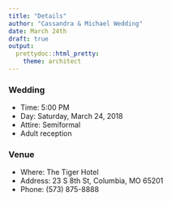```yaml
---
title: "Details"
author: "Cassandra & Michael Wedding"
date: March 24th
draft: true
output:
  prettydoc::html_pretty:
    theme: architect
---
```



### Wedding
- Time: 5:00 PM
- Day: Saturday, March 24, 2018
- Attire: Semiformal
- Adult reception

### Venue
- Where: The Tiger Hotel
- Address: 23 S 8th St, Columbia, MO 65201
- Phone: (573) 875-8888
